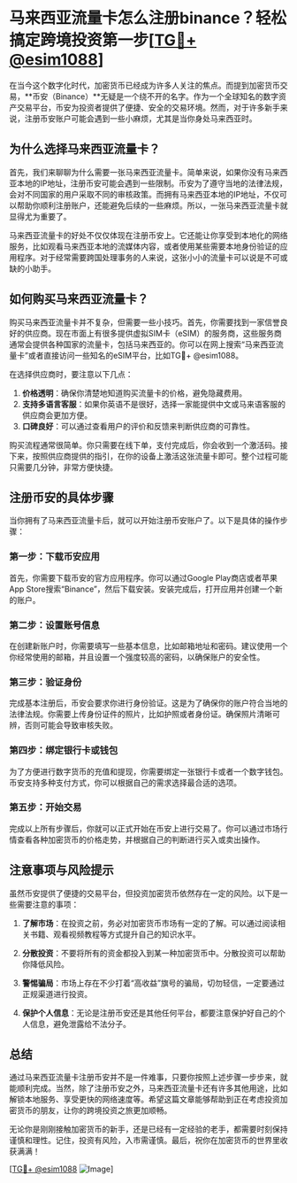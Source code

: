 # 马来西亚流量卡怎么注册binance？轻松搞定跨境投资第一步[[TG💪+ @esim1088](https://t.me/s/esim1088)]

在当今这个数字化时代，加密货币已经成为许多人关注的焦点。而提到加密货币交易，**币安（Binance）**无疑是一个绕不开的名字。作为一个全球知名的数字资产交易平台，币安为投资者提供了便捷、安全的交易环境。然而，对于许多新手来说，注册币安账户可能会遇到一些小麻烦，尤其是当你身处马来西亚时。

## 为什么选择马来西亚流量卡？

首先，我们来聊聊为什么需要一张马来西亚流量卡。简单来说，如果你没有马来西亚本地的IP地址，注册币安可能会遇到一些限制。币安为了遵守当地的法律法规，会对不同国家的用户采取不同的审核政策。而拥有马来西亚本地的IP地址，不仅可以帮助你顺利注册账户，还能避免后续的一些麻烦。所以，一张马来西亚流量卡就显得尤为重要了。

马来西亚流量卡的好处不仅仅体现在注册币安上。它还能让你享受到本地化的网络服务，比如观看马来西亚本地的流媒体内容，或者使用某些需要本地身份验证的应用程序。对于经常需要跨国处理事务的人来说，这张小小的流量卡可以说是不可或缺的小助手。

## 如何购买马来西亚流量卡？

购买马来西亚流量卡并不复杂，但需要一些小技巧。首先，你需要找到一家信誉良好的供应商。现在市面上有很多提供虚拟SIM卡（eSIM）的服务商，这些服务商通常会提供各种国家的流量卡，包括马来西亚的。你可以在网上搜索“马来西亚流量卡”或者直接访问一些知名的eSIM平台，比如TG💪+ @esim1088。

在选择供应商时，要注意以下几点：
1. **价格透明**：确保你清楚地知道购买流量卡的价格，避免隐藏费用。
2. **支持多语言客服**：如果你英语不是很好，选择一家能提供中文或马来语客服的供应商会更加方便。
3. **口碑良好**：可以通过查看用户的评价和反馈来判断供应商的可靠性。

购买流程通常很简单。你只需要在线下单，支付完成后，你会收到一个激活码。接下来，按照供应商提供的指引，在你的设备上激活这张流量卡即可。整个过程可能只需要几分钟，非常方便快捷。

## 注册币安的具体步骤

当你拥有了马来西亚流量卡后，就可以开始注册币安账户了。以下是具体的操作步骤：

### 第一步：下载币安应用
首先，你需要下载币安的官方应用程序。你可以通过Google Play商店或者苹果App Store搜索“Binance”，然后下载安装。安装完成后，打开应用并创建一个新的账户。

### 第二步：设置账号信息
在创建新账户时，你需要填写一些基本信息，比如邮箱地址和密码。建议使用一个你经常使用的邮箱，并且设置一个强度较高的密码，以确保账户的安全性。

### 第三步：验证身份
完成基本注册后，币安会要求你进行身份验证。这是为了确保你的账户符合当地的法律法规。你需要上传身份证件的照片，比如护照或者身份证。确保照片清晰可辨，否则可能会导致审核失败。

### 第四步：绑定银行卡或钱包
为了方便进行数字货币的充值和提现，你需要绑定一张银行卡或者一个数字钱包。币安支持多种支付方式，你可以根据自己的需求选择最合适的选项。

### 第五步：开始交易
完成以上所有步骤后，你就可以正式开始在币安上进行交易了。你可以通过市场行情查看各种加密货币的价格走势，并根据自己的判断进行买入或卖出操作。

## 注意事项与风险提示

虽然币安提供了便捷的交易平台，但投资加密货币依然存在一定的风险。以下是一些需要注意的事项：

1. **了解市场**：在投资之前，务必对加密货币市场有一定的了解。可以通过阅读相关书籍、观看视频教程等方式提升自己的知识水平。
   
2. **分散投资**：不要将所有的资金都投入到某一种加密货币中。分散投资可以帮助你降低风险。

3. **警惕骗局**：市场上存在不少打着“高收益”旗号的骗局，切勿轻信，一定要通过正规渠道进行投资。

4. **保护个人信息**：无论是注册币安还是其他任何平台，都要注意保护好自己的个人信息，避免泄露给不法分子。

## 总结

通过马来西亚流量卡注册币安并不是一件难事，只要你按照上述步骤一步步来，就能顺利完成。当然，除了注册币安之外，马来西亚流量卡还有许多其他用途，比如解锁本地服务、享受更快的网络速度等。希望这篇文章能够帮助到正在考虑投资加密货币的朋友，让你的跨境投资之旅更加顺畅。

无论你是刚刚接触加密货币的新手，还是已经有一定经验的老手，都需要时刻保持谨慎和理性。记住，投资有风险，入市需谨慎。最后，祝你在加密货币的世界里收获满满！

[[TG💪+ @esim1088](https://t.me/s/esim1088) ![Image](https://i.postimg.cc/4NQfJmqS/Snipaste-2025-05-13-00-14-12.png)]